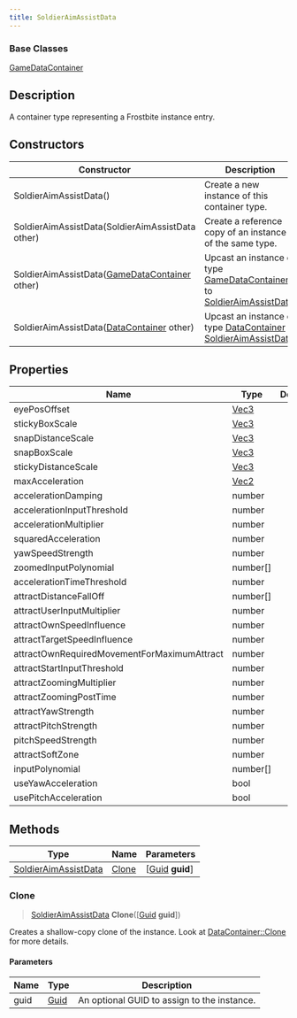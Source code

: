 ```yaml
---
title: SoldierAimAssistData
---
```

### Base Classes

[GameDataContainer](GameDataContainer)

## Description

A container type representing a Frostbite instance entry.

## Constructors

| Constructor                                                                     | Description                                                                                                                     |
| ------------------------------------------------------------------------------- | ------------------------------------------------------------------------------------------------------------------------------- |
| SoldierAimAssistData()                                                          | Create a new instance of this container type.                                                                                   |
| SoldierAimAssistData(SoldierAimAssistData other)                                | Create a reference copy of an instance of the same type.                                                                        |
| SoldierAimAssistData([GameDataContainer](GameDataContainer) other)              | Upcast an instance of type [GameDataContainer](GameDataContainer) to [SoldierAimAssistData](SoldierAimAssistData).              |
| SoldierAimAssistData([DataContainer](/vext/ref/shared/class/datacontainer) other) | Upcast an instance of type [DataContainer](/vext/ref/shared/class/datacontainer) to [SoldierAimAssistData](SoldierAimAssistData). |

## Properties

| Name                                        | Type                              | Description |
| ------------------------------------------- | --------------------------------- | ----------- |
| eyePosOffset                                | [Vec3](/vext/ref/shared/class/vec3) |             |
| stickyBoxScale                              | [Vec3](/vext/ref/shared/class/vec3) |             |
| snapDistanceScale                           | [Vec3](/vext/ref/shared/class/vec3) |             |
| snapBoxScale                                | [Vec3](/vext/ref/shared/class/vec3) |             |
| stickyDistanceScale                         | [Vec3](/vext/ref/shared/class/vec3) |             |
| maxAcceleration                             | [Vec2](/vext/ref/shared/class/vec2) |             |
| accelerationDamping                         | number                            |             |
| accelerationInputThreshold                  | number                            |             |
| accelerationMultiplier                      | number                            |             |
| squaredAcceleration                         | number                            |             |
| yawSpeedStrength                            | number                            |             |
| zoomedInputPolynomial                       | number\[\]                        |             |
| accelerationTimeThreshold                   | number                            |             |
| attractDistanceFallOff                      | number\[\]                        |             |
| attractUserInputMultiplier                  | number                            |             |
| attractOwnSpeedInfluence                    | number                            |             |
| attractTargetSpeedInfluence                 | number                            |             |
| attractOwnRequiredMovementForMaximumAttract | number                            |             |
| attractStartInputThreshold                  | number                            |             |
| attractZoomingMultiplier                    | number                            |             |
| attractZoomingPostTime                      | number                            |             |
| attractYawStrength                          | number                            |             |
| attractPitchStrength                        | number                            |             |
| pitchSpeedStrength                          | number                            |             |
| attractSoftZone                             | number                            |             |
| inputPolynomial                             | number\[\]                        |             |
| useYawAcceleration                          | bool                              |             |
| usePitchAcceleration                        | bool                              |             |

## Methods

| Type                                         | Name            | Parameters                                     |
| -------------------------------------------- | --------------- | ---------------------------------------------- |
| [SoldierAimAssistData](SoldierAimAssistData) | [Clone](#clone) | \[[Guid](/vext/ref/shared/class/guid) **guid**\] |

### Clone

> [SoldierAimAssistData](SoldierAimAssistData) **Clone**(\[[Guid](/vext/ref/shared/class/guid) **guid**\])

Creates a shallow-copy clone of the instance. Look at [DataContainer::Clone](/vext/ref/shared/class/datacontainer#clone) for more details.

#### Parameters

| Name | Type         | Description                                 |
| ---- | ------------ | ------------------------------------------- |
| guid | [Guid](Guid) | An optional GUID to assign to the instance. |
